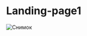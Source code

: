# Landing-page1


![Снимок](https://user-images.githubusercontent.com/55693215/104311107-cee09200-54e5-11eb-82dc-a9bc05ccac57.PNG)
